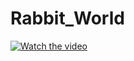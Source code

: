 # Rabbit_World
[![Watch the video](https://img.youtube.com/vi/Pv1PYicLm4s/maxresdefault.jpg)](https://youtu.be/Pv1PYicLm4s)
